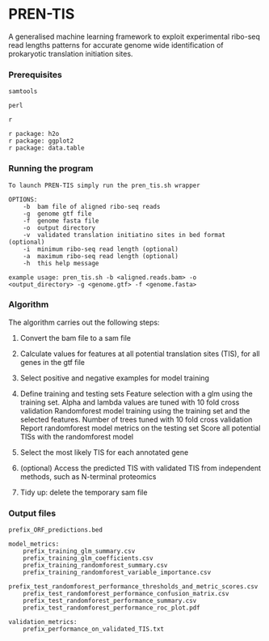 # PREN-TIS

A generalised machine learning framework to exploit experimental ribo-seq read lengths patterns for accurate genome wide identification of prokaryotic translation initiation sites.

### Prerequisites

```
samtools

perl

r

r package: h2o 
r package: ggplot2
r package: data.table
```

### Running the program 

```
To launch PREN-TIS simply run the pren_tis.sh wrapper

OPTIONS:
    -b  bam file of aligned ribo-seq reads
    -g  genome gtf file
    -f  genome fasta file
    -o  output directory
    -v  validated translation initiatino sites in bed format (optional)
    -i  minimum ribo-seq read length (optional)
    -a  maximum ribo-seq read length (optional)
    -h  this help message
```

```
example usage: pren_tis.sh -b <aligned.reads.bam> -o <output_directory> -g <genome.gtf> -f <genome.fasta>
```

### Algorithm

The algorithm carries out the following steps:

1) Convert the bam file to a sam file

2) Calculate values for features at all potential translation sites (TIS), for all genes in the gtf file

3) Select positive and negative examples for model training

4) Define training and testing sets
   Feature selection with a glm using the training set. Alpha and lambda values are tuned with 10 fold cross validation
   Randomforest model training using the training set and the selected features. Number of trees tuned with 10 fold cross validation 
   Report randomforest model metrics on the testing set 
   Score all potential TISs with the randomforest model

5) Select the most likely TIS for each annotated gene

6) (optional) Access the predicted TIS with validated TIS from independent methods, such as N-terminal proteomics

7) Tidy up: delete the temporary sam file

### Output files

```
prefix_ORF_predictions.bed

model_metrics:
    prefix_training_glm_summary.csv 
    prefix_training_glm_coefficients.csv 
    prefix_training_randomforest_summary.csv 
    prefix_training_randomforest_variable_importance.csv 
    prefix_test_randomforest_performance_thresholds_and_metric_scores.csv 
    prefix_test_randomforest_performance_confusion_matrix.csv 
    prefix_test_randomforest_performance_summary.csv 
    prefix_test_randomforest_performance_roc_plot.pdf 

validation_metrics:
    prefix_performance_on_validated_TIS.txt
```
